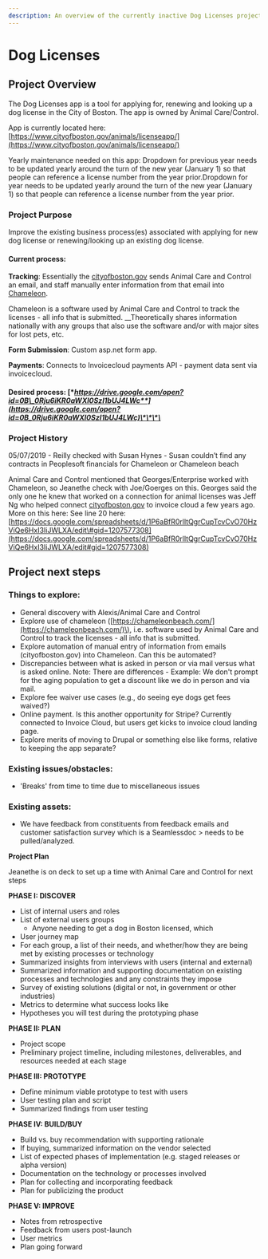 ```yaml
---
description: An overview of the currently inactive Dog Licenses project
---
```


# Dog Licenses

## Project Overview

The Dog Licenses app is a tool for applying for, renewing and looking up a dog license in the City of Boston. The app is owned by Animal Care/Control.

App is currently located here:  [https://www.cityofboston.gov/animals/licenseapp/](https://www.cityofboston.gov/animals/licenseapp/)

Yearly maintenance needed on this app: Dropdown for previous year needs to be updated yearly around the turn of the new year \(January 1\) so that people can reference a license number from the year prior.Dropdown for year needs to be updated yearly around the turn of the new year \(January 1\) so that people can reference a license number from the year prior. 

### Project Purpose

Improve the existing business process\(es\) associated with applying for new dog license or renewing/looking up an existing dog license. 

#### Current process:

**Tracking**: Essentially the [cityofboston.gov](http://cityofboston.gov/) sends Animal Care and Control an email, and staff manually enter information from that email into [Chameleon](https://chameleonbeach.com/). 

Chameleon is a software used by Animal Care and Control to track the licenses - all info that is submitted. __Theoretically shares information nationally with any groups that also use the software and/or with major sites for lost pets, etc.

**Form Submission**: Custom asp.net form app.

**Payments**: Connects to Invoicecloud payments API - payment data sent via invoicecloud.

#### Desired process: [**https://drive.google.com/open?id=0B\_0Rju6iKR0aWXl0SzI1bUJ4LWc**](https://drive.google.com/open?id=0B_0Rju6iKR0aWXl0SzI1bUJ4LWc)\*\*\*\*

### Project History

05/07/2019 - Reilly checked with Susan Hynes - Susan couldn’t find any contracts in Peoplesoft financials for Chameleon or Chameleon beach

Animal Care and Control mentioned that Georges/Enterprise worked with Chameleon, so Jeanethe check with Joe/Goerges on this. Georges said the only one he knew that worked on a connection for animal licenses was Jeff Ng who helped connect [cityofboston.gov](http://cityofboston.gov/) to invoice cloud a few years ago. More on this here: See line 20 here: [https://docs.google.com/spreadsheets/d/1P6aBfR0rlltQgrCupTcvCvO70HzViQe6HxI3IiJWLXA/edit\#gid=1207577308](https://docs.google.com/spreadsheets/d/1P6aBfR0rlltQgrCupTcvCvO70HzViQe6HxI3IiJWLXA/edit#gid=1207577308)

## Project next steps

### Things to explore:

* General discovery with Alexis/Animal Care and Control 
* Explore use of chameleon \([https://chameleonbeach.com/](https://chameleonbeach.com/)\), i.e. software used by Animal Care and Control to track the licenses - all info that is submitted.
* Explore automation of manual entry of  information from emails \(cityofboston.gov\) into Chameleon. Can this be automated?
* Discrepancies between what is asked in person or via mail versus what is asked online. Note: There are differences - Example: We don't prompt for the aging population to get a discount like we do in person and via mail.
* Explore fee waiver use cases \(e.g., do seeing eye dogs get fees waived?\)
* Online payment. Is this another opportunity for Stripe? Currently connected to Invoice Cloud, but users get kicks to invoice cloud landing page.
* Explore merits of moving to Drupal or something else like forms, relative to keeping the app separate?

### Existing issues/obstacles:

* 'Breaks' from time to time due to miscellaneous issues

### Existing assets:

* We have feedback from constituents from feedback emails and customer satisfaction survey which is a Seamlessdoc &gt; needs to be pulled/analyzed. 

**Project Plan**

Jeanethe is on deck to set up a time with Animal Care and Control for next steps

**PHASE I: DISCOVER**

* List of internal users and roles
* List of external users groups
  * Anyone needing to get a dog in Boston licensed, which
* User journey map
* For each group, a list of their needs, and whether/how they are being met by existing processes or technology
* Summarized insights from interviews with users \(internal and external\)
* Summarized information and supporting documentation on existing processes and technologies and any constraints they impose
* Survey of existing solutions \(digital or not, in government or other industries\)
* Metrics to determine what success looks like
* Hypotheses you will test during the prototyping phase

**PHASE II: PLAN**

* Project scope
* Preliminary project timeline, including milestones, deliverables, and resources needed at each stage

**PHASE III: PROTOTYPE**

* Define minimum viable prototype to test with users
* User testing plan and script
* Summarized findings from user testing

**PHASE IV: BUILD/BUY**

* Build vs. buy recommendation with supporting rationale
* If buying, summarized information on the vendor selected
* List of expected phases of implementation \(e.g. staged releases or alpha version\)
* Documentation on the technology or processes involved
* Plan for collecting and incorporating feedback
* Plan for publicizing the product

**PHASE V: IMPROVE**

* Notes from retrospective
* Feedback from users post-launch
* User metrics
* Plan going forward



